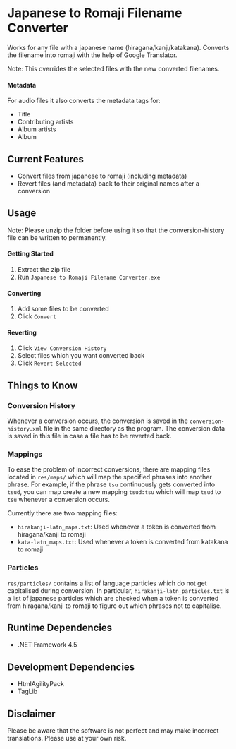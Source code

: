 # Japanese to Romaji Filename Converter
Works for any file with a japanese name (hiragana/kanji/katakana). Converts the filename into romaji with the help of Google Translator.

Note: This overrides the selected files with the new converted filenames.

#### Metadata
For audio files it also converts the metadata tags for:
- Title
- Contributing artists
- Album artists
- Album

## Current Features
- Convert files from japanese to romaji (including metadata)
- Revert files (and metadata) back to their original names after a conversion

## Usage
Note: Please unzip the folder before using it so that the conversion-history file can be written to permanently.

#### Getting Started
1. Extract the zip file
2. Run `Japanese to Romaji Filename Converter.exe`

#### Converting
1. Add some files to be converted
2. Click `Convert`

#### Reverting
1. Click `View Conversion History`
2. Select files which you want converted back
3. Click `Revert Selected`

## Things to Know
### Conversion History
Whenever a conversion occurs, the conversion is saved in the `conversion-history.xml` file in the same directory as the program. The conversion data is saved in this file in case a file has to be reverted back.

### Mappings
To ease the problem of incorrect conversions, there are mapping files located in `res/maps/` which will map the specified phrases into another phrase. For example, if the phrase `tsu` continuously gets converted into `tsud`, you can map create a new mapping `tsud:tsu` which will map `tsud` to `tsu` whenever a conversion occurs.

Currently there are two mapping files:
- `hirakanji-latn_maps.txt`: Used whenever a token is converted from hiragana/kanji to romaji
- `kata-latn_maps.txt`: Used whenever a token is converted from katakana to romaji

### Particles
`res/particles/` contains a list of language particles which do not get capitalised during conversion. In particular, `hirakanji-latn_particles.txt` is a list of japanese particles which are checked when a token is converted from hiragana/kanji to romaji to figure out which phrases not to capitalise.

## Runtime Dependencies
- .NET Framework 4.5

## Development Dependencies
- HtmlAgilityPack
- TagLib

## Disclaimer
Please be aware that the software is not perfect and may make incorrect translations. Please use at your own risk.
